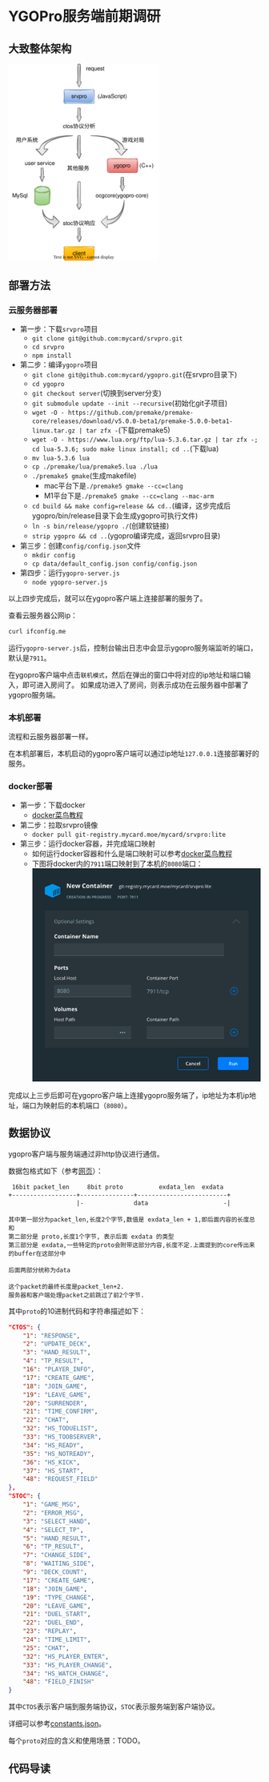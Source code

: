 # YGOPro服务端前期调研

## 大致整体架构

<img src="../../assets/ygopro-server.drawio.svg" width=300 high=300>

## 部署方法
### 云服务器部署
- 第一步：下载`srvpro`项目
  - `git clone git@github.com:mycard/srvpro.git`
  - `cd srvpro`
  - `npm install`
- 第二步：编译`ygopro`项目
  - `git clone git@github.com:mycard/ygopro.git`(在srvpro目录下)
  - `cd ygopro`
  - `git checkout server`(切换到server分支)
  - `git submodule update --init --recursive`(初始化git子项目)
  - `wget -O - https://github.com/premake/premake-core/releases/download/v5.0.0-beta1/premake-5.0.0-beta1-linux.tar.gz | tar zfx -`(下载premake5)
  - `wget -O - https://www.lua.org/ftp/lua-5.3.6.tar.gz | tar zfx -; cd lua-5.3.6; sudo make linux install; cd ..`(下载lua)
  - `mv lua-5.3.6 lua`
  - `cp ./premake/lua/premake5.lua ./lua`
  - `./premake5 gmake`(生成makefile)
    - mac平台下是`./premake5 gmake --cc=clang`
    - M1平台下是`./premake5 gmake --cc=clang --mac-arm`
  - `cd build && make config=release && cd..`(编译，这步完成后ygopro/bin/release目录下会生成ygopro可执行文件)
  - `ln -s bin/release/ygopro ./`(创建软链接)
  - `strip ygopro && cd ..`(ygopro编译完成，返回srvpro目录)
- 第三步：创建`config/config.json`文件
  - `mkdir config`
  - `cp data/default_config.json config/config.json`
- 第四步：运行`ygopro-server.js`
  - `node ygopro-server.js`

以上四步完成后，就可以在ygopro客户端上连接部署的服务了。

查看云服务器公网ip：
```bash
curl ifconfig.me
```

运行`ygopro-server.js`后，控制台输出日志中会显示ygopro服务端监听的端口，默认是`7911`。

在ygopro客户端中点击`联机模式`，然后在弹出的窗口中将对应的ip地址和端口输入，即可进入房间了。
如果成功进入了房间，则表示成功在云服务器中部署了ygopro服务端。


### 本机部署
流程和云服务器部署一样。

在本机部署后，本机启动的ygopro客户端可以通过ip地址`127.0.0.1`连接部署好的服务。

### docker部署
- 第一步：下载docker
  - [docker菜鸟教程](https://www.runoob.com/docker/docker-tutorial.html)
- 第二步：拉取srvpro镜像
  - `docker pull git-registry.mycard.moe/mycard/srvpro:lite`
- 第三步：运行docker容器，并完成端口映射
  - 如何运行docker容器和什么是端口映射可以参考[docker菜鸟教程](https://www.runoob.com/docker/docker-container-usage.html)
  - 下图将docker内的`7911`端口映射到了本机的`8080`端口：<img src="../../assets/docker-port-map.png" width=600 high=600>

完成以上三步后即可在ygopro客户端上连接ygopro服务端了，ip地址为本机ip地址，端口为映射后的本机端口（`8080`）。
  
## 数据协议
ygopro客户端与服务端通过非http协议进行通信。

数据包格式如下（参考[网页](https://www.icode9.com/content-1-1341344.html)）：
```
 16bit packet_len     8bit proto          exdata_len  exdata
+------------------+---------------+-------------------------+
				   |-              data					    -|

其中第一部分为packet_len,长度2个字节,数值是 exdata_len + 1,即后面内容的长度总和
第二部分是 proto,长度1个字节, 表示后面 exdata 的类型
第三部分是 exdata,一些特定的proto会附带这部分内容,长度不定.上面提到的core传出来的buffer在这部分中

后面两部分统称为data

这个packet的最终长度是packet_len+2.
服务器和客户端处理packet之前跳过了前2个字节.
```

其中`proto`的10进制代码和字符串描述如下：
```json
"CTOS": {
    "1": "RESPONSE",
    "2": "UPDATE_DECK",
    "3": "HAND_RESULT",
    "4": "TP_RESULT",
    "16": "PLAYER_INFO",
    "17": "CREATE_GAME",
    "18": "JOIN_GAME",
    "19": "LEAVE_GAME",
    "20": "SURRENDER",
    "21": "TIME_CONFIRM",
    "22": "CHAT",
    "32": "HS_TODUELIST",
    "33": "HS_TOOBSERVER",
    "34": "HS_READY",
    "35": "HS_NOTREADY",
    "36": "HS_KICK",
    "37": "HS_START",
    "48": "REQUEST_FIELD"
},
"STOC": {
    "1": "GAME_MSG",
    "2": "ERROR_MSG",
    "3": "SELECT_HAND",
    "4": "SELECT_TP",
    "5": "HAND_RESULT",
    "6": "TP_RESULT",
    "7": "CHANGE_SIDE",
    "8": "WAITING_SIDE",
    "9": "DECK_COUNT",
    "17": "CREATE_GAME",
    "18": "JOIN_GAME",
    "19": "TYPE_CHANGE",
    "20": "LEAVE_GAME",
    "21": "DUEL_START",
    "22": "DUEL_END",
    "23": "REPLAY",
    "24": "TIME_LIMIT",
    "25": "CHAT",
    "32": "HS_PLAYER_ENTER",
    "33": "HS_PLAYER_CHANGE",
    "34": "HS_WATCH_CHANGE",
    "48": "FIELD_FINISH"
}
```
其中`CTOS`表示客户端到服务端协议，`STOC`表示服务端到客户端协议。

详细可以参考[constants.json](https://github.com/mycard/srvpro/blob/master/data/constants.json)。

每个`proto`对应的含义和使用场景：TODO。

## 代码导读
  
  
  
  
  
  
  
  
  
  
  
  
  
  
  
  
  
  
  
  
  
  
  
  
  
  
  
  
  
  
  
  
  
  
  
  
  
  
  
 
